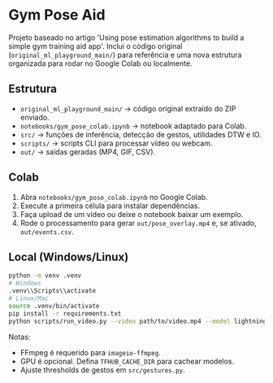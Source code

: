 # Gym Pose Aid

Projeto baseado no artigo 'Using pose estimation algorithms to build a simple gym training aid app'.
Inclui o código original (`original_ml_playground_main/`) para referência e uma nova estrutura organizada para rodar no Google Colab ou localmente.

## Estrutura
- `original_ml_playground_main/` → código original extraído do ZIP enviado.
- `notebooks/gym_pose_colab.ipynb` → notebook adaptado para Colab.
- `src/` → funções de inferência, detecção de gestos, utilidades DTW e IO.
- `scripts/` → scripts CLI para processar vídeo ou webcam.
- `out/` → saídas geradas (MP4, GIF, CSV).

## Colab
1. Abra `notebooks/gym_pose_colab.ipynb` no Google Colab.
2. Execute a primeira célula para instalar dependências.
3. Faça upload de um vídeo ou deixe o notebook baixar um exemplo.
4. Rode o processamento para gerar `out/pose_overlay.mp4` e, se ativado, `out/events.csv`.

## Local (Windows/Linux)
```bash
python -m venv .venv
# Windows
.venv\\Scripts\\activate
# Linux/Mac
source .venv/bin/activate
pip install -r requirements.txt
python scripts/run_video.py --video path/to/video.mp4 --model lightning --out out/ --events
```

Notas:
- FFmpeg é requerido para `imageio-ffmpeg`.
- GPU é opcional. Defina `TFHUB_CACHE_DIR` para cachear modelos.
- Ajuste thresholds de gestos em `src/gestures.py`.
